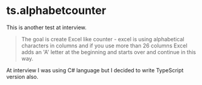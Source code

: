 # ts.alphabetcounter

This is another test at interview.

> The goal is create Excel like counter - excel is using alphabetical characters in columns and if you use more than 26 columns Excel adds an 'A' letter at the beginning and starts over and continue in this way.

At interview I was using C# language but I decided to write TypeScript version also.
